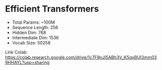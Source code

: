 # Efficient Transformers

- Total Params: ~100M
- Sequence Length: 256
- Hidden Dim: 768
- Intermediate Dim: 1536
- Vocab Size: 50258

Link Colab: https://colab.research.google.com/drive/1c7F9nJI5ABh3V_K5qxBUI3mm039HHAYL?usp=sharing
